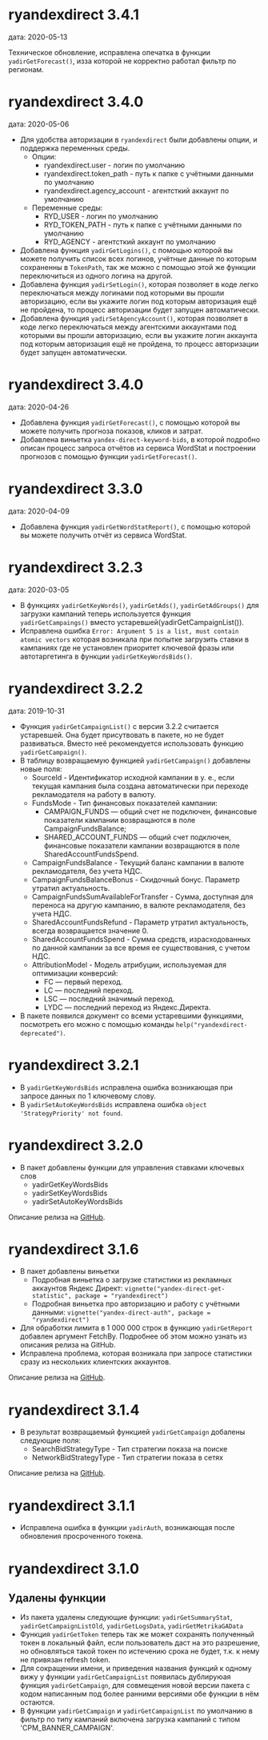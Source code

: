 # ryandexdirect 3.4.1

дата: 2020-05-13

Техническое обновление, исправлена опечатка в функции `yadirGetForecast()`, изза которой не корректно работал фильтр по регионам.

# ryandexdirect 3.4.0

дата: 2020-05-06

* Для удобства авторизации в `ryandexdirect` были добавлены опции, и поддержка переменных среды.
    * Опции:
	     * ryandexdirect.user - логин по умолчанию
		 * ryandexdirect.token_path - путь к папке с учётными данными по умолчанию
		 * ryandexdirect.agency_account - агентсткий аккаунт по умолчанию
	* Переменные среды:
	     * RYD_USER - логин по умолчанию
		 * RYD_TOKEN_PATH - путь к папке с учётными данными по умолчанию
		 * RYD_AGENCY - агентсткий аккаунт по умолчанию
* Добавлена функция `yadirGetLogins()`, с помощью которой вы можете получить список всех логинов, учётные данные по которым сохраненны в `TokenPath`, так же можно с помощью этой же функции переключиться из одного логина на другой.
* Добавлена функция `yadirSetLogin()`, которая позволяет в коде легко переключаться между логинами под которыми вы прошли авторизацию, если вы укажите логин под которым авторизация ещё не пройдена, то процесс авторизации будет запущен автоматически.
* Добавлена функция `yadirSetAgencyAccount()`, которая позволяет в коде легко переключаться между агентскими аккаунтами под которыми вы прошли авторизацию, если вы укажите логин аккаунта под которым авторизация ещё не пройдена, то процесс авторизации будет запущен автоматически.

# ryandexdirect 3.4.0

дата: 2020-04-26

* Добавлена функция `yadirGetForecast()`, с помощью которой вы можете получить прогноза показов, кликов и затрат.
* Добавлена виньетка `yandex-direct-keyword-bids`, в которой подробно описан процесс запроса отчётов из сервиса WordStat и построении прогнозов с помощью функции `yadirGetForecast()`.

# ryandexdirect 3.3.0

дата: 2020-04-09

* Добавлена функция `yadirGetWordStatReport()`, с помощью которой вы можете получить отчёт из сервиса WordStat.

# ryandexdirect 3.2.3

дата: 2020-03-05

* В функциях `yadirGetKeyWords()`, `yadirGetAds()`, `yadirGetAdGroups()` для загрузки кампаний теперь используется функция `yadirGetCampaings()` вместо устаревшей(yadirGetCampaignList()).
* Исправлена ошибка `Error: Argument 5 is a list, must contain atomic vectors` которая возникала при попытке загрузить ставки в кампаниях где не установлен приоритет ключевой фразы или автотаргетинга в функции `yadirGetKeyWordsBids()`.

# ryandexdirect 3.2.2

дата: 2019-10-31

* Функция `yadirGetCampaignList()` с версии 3.2.2 считается устаревшей. Она будет присутвовать в пакете, но не будет развиваться. Вместо неё рекомендуется использовать функцию `yadirGetCampaign()`.
* В таблицу возвращаемую функцией `yadirGetCampaign()` добавлены новые поля:
    * SourceId - Идентификатор исходной кампании в у. е., если текущая кампания была создана автоматически при переходе рекламодателя на работу в валюту.
	* FundsMode - Тип финансовых показателей кампании:
	    * CAMPAIGN_FUNDS — общий счет не подключен, финансовые показатели кампании возвращаются в поле CampaignFundsBalance;
		* SHARED_ACCOUNT_FUNDS — общий счет подключен, финансовые показатели кампании возвращаются в поле SharedAccountFundsSpend.
	* CampaignFundsBalance - Текущий баланс кампании в валюте рекламодателя, без учета НДС.
	* CampaignFundsBalanceBonus - Скидочный бонус. Параметр утратил актуальность.
	* CampaignFundsSumAvailableForTransfer - Сумма, доступная для переноса на другую кампанию, в валюте рекламодателя, без учета НДС.
	* SharedAccountFundsRefund - Параметр утратил актуальность, всегда возвращается значение 0.
	* SharedAccountFundsSpend - Сумма средств, израсходованных по данной кампании за все время ее существования, с учетом НДС.
	* AttributionModel - Модель атрибуции, используемая для оптимизации конверсий:
	    * FC — первый переход.
		* LC — последний переход.
		* LSC — последний значимый переход.
		* LYDC — последний переход из Яндекс.Директа.
* В пакете появился документ со всеми устаревшими функциями, посмотреть его можно с помощью команды `help("ryandexdirect-deprecated")`.

# ryandexdirect 3.2.1
* В `yadirGetKeyWordsBids` исправлена ошибка возникающая при запросе данных по 1 ключевому слову.
* В `yadirSetAutoKeyWordsBids` исправлена ошибка `object 'StrategyPriority' not found`.

# ryandexdirect 3.2.0
* В пакет добавлены функции для управления ставками ключевых слов
    * yadirGetKeyWordsBids
	* yadirSetKeyWordsBids
	* yadirSetAutoKeyWordsBids

Описание релиза на [GitHub](https://github.com/selesnow/ryandexdirect/releases/tag/3.2.0).

# ryandexdirect 3.1.6
* В пакет добавлены виньетки
    * Подробная виньетка о загрузке статистики из рекламных аккаунтов Яндекс Директ: `vignette("yandex-direct-get-statistic", package = "ryandexdirect")`
	* Подробная виньетка про авторизацию и работу с учётными данными: `vignette("yandex-direct-auth", package = "ryandexdirect")`
* Для обработки лимита в 1 000 000 строк в функцию `yadirGetReport` добавлен аргумент FetchBy. Подробнее об этом можно узнать из описания релиза на GitHub.
* Исправлена проблема, которая возникала при запросе статистики сразу из нескольких клиентских аккаунтов.

Описание релиза на [GitHub](https://github.com/selesnow/ryandexdirect/releases/tag/3.1.6).

# ryandexdirect 3.1.4
* В результат возвращаемый функцией `yadirGetCampaign` добалены следующие поля:
    * SearchBidStrategyType - Тип стратегии показа на поиске
    * NetworkBidStrategyType - Тип стратегии показа в сетях
	
Описание релиза на [GitHub](https://github.com/selesnow/ryandexdirect/releases/tag/3.1.5).

# ryandexdirect 3.1.1
* Исправлена ошибка в функции `yadirAuth`, возникающая после обновления просроченного токена.

# ryandexdirect 3.1.0
## Удалены функции
* Из пакета удалены следующие функции: `yadirGetSummaryStat`, `yadirGetCampaignListOld`, `yadirGetLogsData`, `yadirGetMetrikaGAData`
* Функция `yadirGetToken` теперь так же может сохранять полученный токен в локальный файл, если пользователь даст на это разрешение, но обновляться такой токен по истечению срока не будет, т.к. к нему не привязан refresh token.
* Для сокращении имени, и приведения названия функций к одному вижу у функции `yadirGetCampaignList` появилась дублируюая функция `yadirGetCampaign`, для совмещения новой версии пакета с кодом написанным под более ранними версиями обе функции в нём остаются.
* В функции `yadirGetCampaign` и `yadirGetCampaignList` по умолчанию в фильтр по типу кампаний включена загрузка кампаний с типом 'CPM_BANNER_CAMPAIGN'.

